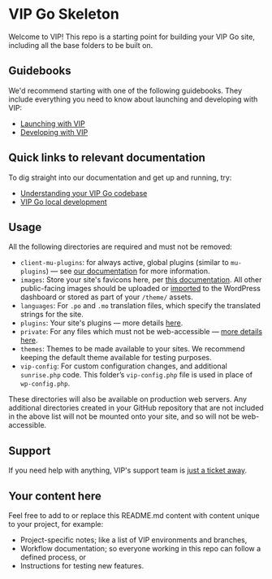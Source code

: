 # VIP Go Skeleton

Welcome to VIP! This repo is a starting point for building your VIP Go site, including all the base folders to be built on.

## Guidebooks

We'd recommend starting with one of the following guidebooks. They include everything you need to know about launching and developing with VIP:

* [Launching with VIP](https://wpvip.com/documentation/launching-with-vip/)
* [Developing with VIP](https://wpvip.com/documentation/developing-with-vip/)

## Quick links to relevant documentation

To dig straight into our documentation and get up and running, try:

* [Understanding your VIP Go codebase](https://wpvip.com/documentation/vip-go/understanding-your-vip-go-codebase/)
* [VIP Go local development](https://wpvip.com/documentation/vip-go/local-vip-go-development-environment/)

## Usage

All the following directories are required and must not be removed:

* `client-mu-plugins`: for always active, global plugins (similar to `mu-plugins`) — see [our documentation](https://wpvip.com/documentation/vip-go/managing-plugins/#installing-to-the-client-mu-plugins-directory) for more information.
* `images`: Store your site's favicons here, per [this documentation](https://wpvip.com/documentation/vip-go/understanding-your-vip-go-codebase/#favicons). All other public-facing images should be uploaded or [imported](https://wpvip.com/documentation/launching-with-vip/content-migration/) to the WordPress dashboard or stored as part of your `/theme/` assets.
* `languages`: For `.po` and `.mo` translation files, which specify the translated strings for the site.
* `plugins`: Your site's plugins — more details [here](https://wpvip.com/documentation/vip-go/managing-plugins/#installing-to-the-plugins%C2%A0directory).
* `private`: For any files which must not be web-accessible — [more details here](https://wpvip.com/documentation/vip-go/understanding-your-vip-go-codebase/#using-private).
* `themes`: Themes to be made available to your sites. We recommend keeping the default theme available for testing purposes.
* `vip-config`: For custom configuration changes, and additional `sunrise.php` code. This folder’s `vip-config.php` file is used in place of `wp-config.php`.

These directories will also be available on production web servers. Any additional directories created in your GitHub repository that are not included in the above list will not be mounted onto your site, and so will not be web-accessible.

## Support

If you need help with anything, VIP's support team is [just a ticket away](https://wpvip.com/documentation/vip-go/accessing-vip-support/).

## Your content here
 
Feel free to add to or replace this README.md content with content unique to your project, for example:
 
* Project-specific notes; like a list of VIP environments and branches,
* Workflow documentation; so everyone working in this repo can follow a defined process, or
* Instructions for testing new features.
